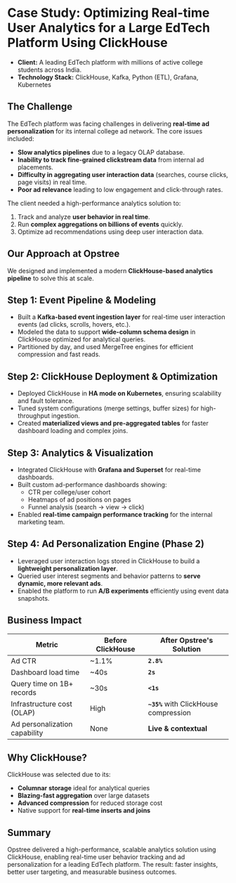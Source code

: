 # Case Study: Optimizing Real-time User Analytics for a Large EdTech Platform Using ClickHouse

- **Client:** A leading EdTech platform with millions of active college students across India.
- **Technology Stack:** ClickHouse, Kafka, Python (ETL), Grafana, Kubernetes

## The Challenge

The EdTech platform was facing challenges in delivering **real-time ad personalization** for its internal college ad network. The core issues included:

- **Slow analytics pipelines** due to a legacy OLAP database.
- **Inability to track fine-grained clickstream data** from internal ad placements.
- **Difficulty in aggregating user interaction data** (searches, course clicks, page visits) in real time.
- **Poor ad relevance** leading to low engagement and click-through rates.

The client needed a high-performance analytics solution to:

1. Track and analyze **user behavior in real time**.
2. Run **complex aggregations on billions of events** quickly.
3. Optimize ad recommendations using deep user interaction data.

## Our Approach at Opstree

We designed and implemented a modern **ClickHouse-based analytics pipeline** to solve this at scale.

## Step 1: Event Pipeline & Modeling

- Built a **Kafka-based event ingestion layer** for real-time user interaction events (ad clicks, scrolls, hovers, etc.).
- Modeled the data to support **wide-column schema design** in ClickHouse optimized for analytical queries.
- Partitioned by day, and used MergeTree engines for efficient compression and fast reads.

## Step 2: ClickHouse Deployment & Optimization

- Deployed ClickHouse in **HA mode on Kubernetes**, ensuring scalability and fault tolerance.
- Tuned system configurations (merge settings, buffer sizes) for high-throughput ingestion.
- Created **materialized views and pre-aggregated tables** for faster dashboard loading and complex joins.

## Step 3: Analytics & Visualization

- Integrated ClickHouse with **Grafana and Superset** for real-time dashboards.
- Built custom ad-performance dashboards showing:
  - CTR per college/user cohort
  - Heatmaps of ad positions on pages
  - Funnel analysis (search → view → click)
- Enabled **real-time campaign performance tracking** for the internal marketing team.

## Step 4: Ad Personalization Engine (Phase 2)

- Leveraged user interaction logs stored in ClickHouse to build a **lightweight personalization layer**.
- Queried user interest segments and behavior patterns to **serve dynamic, more relevant ads**.
- Enabled the platform to run **A/B experiments** efficiently using event data snapshots.

## Business Impact

| **Metric** | **Before ClickHouse** | **After Opstree's Solution** |
| --- | --- | --- |
| Ad CTR | ~1.1% | **`2.8%`** |
| Dashboard load time | ~40s | **`2s`** |
| Query time on 1B+ records | ~30s | **`<1s`** |
| Infrastructure cost (OLAP) | High | **`~35%`** with ClickHouse compression |
| Ad personalization capability | None | **Live & contextual** |

## Why ClickHouse?

ClickHouse was selected due to its:

- **Columnar storage** ideal for analytical queries
- **Blazing-fast aggregation** over large datasets
- **Advanced compression** for reduced storage cost
- Native support for **real-time inserts and joins**

## Summary

Opstree delivered a high-performance, scalable analytics solution using ClickHouse, enabling real-time user behavior tracking and ad personalization for a leading EdTech platform. The result: faster insights, better user targeting, and measurable business outcomes.
